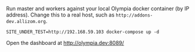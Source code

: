 Run master and workers against your local Olympia docker container (by IP
address). Change this to a real host, such as `http://addons-dev.allizom.org`.

    SITE_UNDER_TEST=http://192.168.59.103 docker-compose up -d

Open the dashboard at http://olympia.dev:8089/
